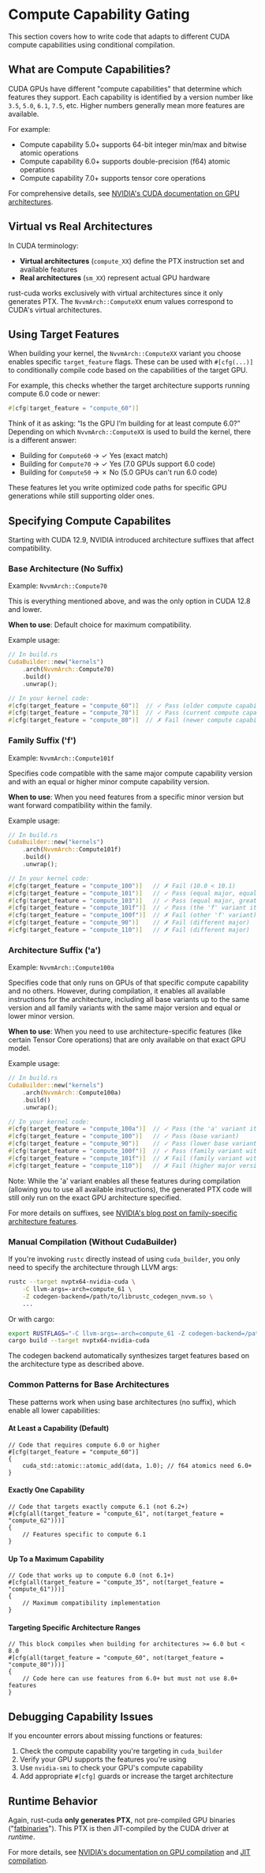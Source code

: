 # Compute Capability Gating

This section covers how to write code that adapts to different CUDA compute capabilities
using conditional compilation.

## What are Compute Capabilities?

CUDA GPUs have different "compute capabilities" that determine which features they
support. Each capability is identified by a version number like `3.5`, `5.0`, `6.1`,
`7.5`, etc. Higher numbers generally mean more features are available.

For example:

- Compute capability 5.0+ supports 64-bit integer min/max and bitwise atomic operations
- Compute capability 6.0+ supports double-precision (f64) atomic operations
- Compute capability 7.0+ supports tensor core operations

For comprehensive details, see [NVIDIA's CUDA documentation on GPU architectures](https://docs.nvidia.com/cuda/cuda-compiler-driver-nvcc/#gpu-compilation).

## Virtual vs Real Architectures

In CUDA terminology:

- **Virtual architectures** (`compute_XX`) define the PTX instruction set and available
  features
- **Real architectures** (`sm_XX`) represent actual GPU hardware

rust-cuda works exclusively with virtual architectures since it only generates PTX. The
`NvvmArch::ComputeXX` enum values correspond to CUDA's virtual architectures.

## Using Target Features

When building your kernel, the `NvvmArch::ComputeXX` variant you choose enables specific
`target_feature` flags. These can be used with `#[cfg(...)]` to conditionally compile
code based on the capabilities of the target GPU.

For example, this checks whether the target architecture supports running compute 6.0
code or newer:

```rust
#[cfg(target_feature = "compute_60")]
```

Think of it as asking: “Is the GPU I’m building for at least compute 6.0?” Depending on
which `NvvmArch::ComputeXX` is used to build the kernel, there is a different answer:

- Building for `Compute60` → ✓ Yes (exact match)
- Building for `Compute70` → ✓ Yes (7.0 GPUs support 6.0 code)
- Building for `Compute50` → ✗ No (5.0 GPUs can't run 6.0 code)

These features let you write optimized code paths for specific GPU generations while
still supporting older ones.

## Specifying Compute Capabilites

Starting with CUDA 12.9, NVIDIA introduced architecture suffixes that affect
compatibility.

### Base Architecture (No Suffix)

Example: `NvvmArch::Compute70`

This is everything mentioned above, and was the only option in CUDA 12.8 and lower.

**When to use**: Default choice for maximum compatibility.

Example usage:

```rust
// In build.rs
CudaBuilder::new("kernels")
    .arch(NvvmArch::Compute70)
    .build()
    .unwrap();

// In your kernel code:
#[cfg(target_feature = "compute_60")]  // ✓ Pass (older compute capability)
#[cfg(target_feature = "compute_70")]  // ✓ Pass (current compute capability)
#[cfg(target_feature = "compute_80")]  // ✗ Fail (newer compute capability)
```

### Family Suffix ('f')

Example: `NvvmArch::Compute101f`

Specifies code compatible with the same major compute capability version and with an
equal or higher minor compute capability version.

**When to use**: When you need features from a specific minor version but want forward
compatibility within the family.

Example usage:

```rust
// In build.rs
CudaBuilder::new("kernels")
    .arch(NvvmArch::Compute101f)
    .build()
    .unwrap();

// In your kernel code:
#[cfg(target_feature = "compute_100")]   // ✗ Fail (10.0 < 10.1)
#[cfg(target_feature = "compute_101")]   // ✓ Pass (equal major, equal minor)
#[cfg(target_feature = "compute_103")]   // ✓ Pass (equal major, greater minor)
#[cfg(target_feature = "compute_101f")]  // ✓ Pass (the 'f' variant itself)
#[cfg(target_feature = "compute_100f")]  // ✗ Fail (other 'f' variant)
#[cfg(target_feature = "compute_90")]    // ✗ Fail (different major)
#[cfg(target_feature = "compute_110")]   // ✗ Fail (different major)
```

### Architecture Suffix ('a')

Example: `NvvmArch::Compute100a`

Specifies code that only runs on GPUs of that specific compute capability and no others.
However, during compilation, it enables all available instructions for the architecture,
including all base variants up to the same version and all family variants with the same
major version and equal or lower minor version.

**When to use**: When you need to use architecture-specific features (like certain
Tensor Core operations) that are only available on that exact GPU model.

Example usage:

```rust
// In build.rs
CudaBuilder::new("kernels")
    .arch(NvvmArch::Compute100a)
    .build()
    .unwrap();

// In your kernel code:
#[cfg(target_feature = "compute_100a")]  // ✓ Pass (the 'a' variant itself)
#[cfg(target_feature = "compute_100")]   // ✓ Pass (base variant)
#[cfg(target_feature = "compute_90")]    // ✓ Pass (lower base variant)
#[cfg(target_feature = "compute_100f")]  // ✓ Pass (family variant with same major/minor)
#[cfg(target_feature = "compute_101f")]  // ✗ Fail (family variant with higher minor)
#[cfg(target_feature = "compute_110")]   // ✗ Fail (higher major version)
```

Note: While the 'a' variant enables all these features during compilation (allowing you to use all available instructions), the generated PTX code will still only run on the exact GPU architecture specified.

For more details on suffixes, see [NVIDIA's blog post on family-specific architecture features](https://developer.nvidia.com/blog/nvidia-blackwell-and-nvidia-cuda-12-9-introduce-family-specific-architecture-features/).

### Manual Compilation (Without CudaBuilder)

If you're invoking `rustc` directly instead of using `cuda_builder`, you only need to specify the architecture through LLVM args:

```bash
rustc --target nvptx64-nvidia-cuda \
    -C llvm-args=-arch=compute_61 \
    -Z codegen-backend=/path/to/librustc_codegen_nvvm.so \
    ...
```

Or with cargo:

```bash
export RUSTFLAGS="-C llvm-args=-arch=compute_61 -Z codegen-backend=/path/to/librustc_codegen_nvvm.so"
cargo build --target nvptx64-nvidia-cuda
```

The codegen backend automatically synthesizes target features based on the architecture type as described above.

### Common Patterns for Base Architectures

These patterns work when using base architectures (no suffix), which enable all lower capabilities:

#### At Least a Capability (Default)

```rust,no_run
// Code that requires compute 6.0 or higher
#[cfg(target_feature = "compute_60")]
{
    cuda_std::atomic::atomic_add(data, 1.0); // f64 atomics need 6.0+
}
```

#### Exactly One Capability

```rust,no_run
// Code that targets exactly compute 6.1 (not 6.2+)
#[cfg(all(target_feature = "compute_61", not(target_feature = "compute_62")))]
{
    // Features specific to compute 6.1
}
```

#### Up To a Maximum Capability

```rust,no_run
// Code that works up to compute 6.0 (not 6.1+)
#[cfg(all(target_feature = "compute_35", not(target_feature = "compute_61")))]
{
    // Maximum compatibility implementation
}
```

#### Targeting Specific Architecture Ranges

```rust,no_run
// This block compiles when building for architectures >= 6.0 but < 8.0
#[cfg(all(target_feature = "compute_60", not(target_feature = "compute_80")))]
{
    // Code here can use features from 6.0+ but must not use 8.0+ features
}
```

## Debugging Capability Issues

If you encounter errors about missing functions or features:

1. Check the compute capability you're targeting in `cuda_builder`
2. Verify your GPU supports the features you're using
3. Use `nvidia-smi` to check your GPU's compute capability
4. Add appropriate `#[cfg]` guards or increase the target architecture

## Runtime Behavior

Again, rust-cuda **only generates PTX**, not pre-compiled GPU binaries
("[fatbinaries](https://docs.nvidia.com/cuda/cuda-compiler-driver-nvcc/#fatbinaries)").
This PTX is then JIT-compiled by the CUDA driver at _runtime_.

For more details, see [NVIDIA's documentation on GPU
compilation](https://docs.nvidia.com/cuda/cuda-compiler-driver-nvcc/#gpu-compilation)
and [JIT
compilation](https://docs.nvidia.com/cuda/cuda-compiler-driver-nvcc/#just-in-time-compilation).
